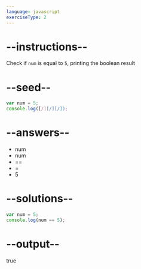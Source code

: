 ```yaml
---
language: javascript
exerciseType: 2
---
```


# --instructions--

Check if `num` is equal to `5`, printing the boolean result

# --seed--

```javascript
var num = 5;
console.log([/][/][/]);
```

# --answers--

- num 
- num 
- == 
- = 
- 5

# --solutions--

```javascript
var num = 5;
console.log(num == 5);
```

# --output--

true
